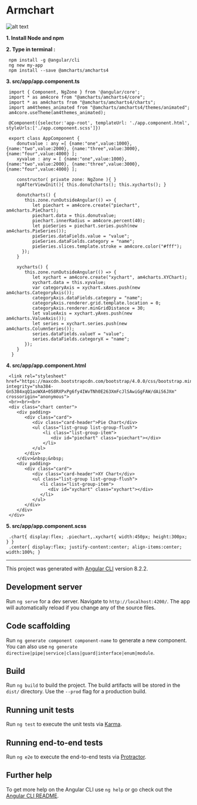 # Armchart

![alt text](https://user-images.githubusercontent.com/57636419/69479704-57602700-0e3b-11ea-9102-5a702644379b.JPG)

<b>1. Install Node and npm</b>

<b>2. Type in terminal : </b>
  
     npm install -g @angular/cli
     ng new my-app
     npm install --save @amcharts/amcharts4
     
<b>3. src/app/app.component.ts</b>
  
     import { Component, NgZone } from '@angular/core';
     import * as am4core from "@amcharts/amcharts4/core";
     import * as am4charts from "@amcharts/amcharts4/charts";
     import am4themes_animated from "@amcharts/amcharts4/themes/animated";
     am4core.useTheme(am4themes_animated);

     @Component({selector:'app-root', templateUrl: './app.component.html', styleUrls:['./app.component.scss']})

     export class AppComponent {
        donutvalue : any =[ {name:"one",value:1000}, {name:"two",value:2000}, {name:"three",value:3000}, {name:"four",value:4000} ];
        xyvalue : any = [ {name:"one",value:1000}, {name:"two",value:2000}, {name:"three",value:3000}, {name:"four",value:4000} ];

        constructor( private zone: NgZone ){ }
        ngAfterViewInit(){ this.donutcharts(); this.xycharts(); }

        donutcharts() {
           this.zone.runOutsideAngular(() => {
              let piechart = am4core.create("piechart", am4charts.PieChart);
              piechart.data = this.donutvalue; 
              piechart.innerRadius = am4core.percent(40);
              let pieSeries = piechart.series.push(new am4charts.PieSeries());
              pieSeries.dataFields.value = "value";
              pieSeries.dataFields.category = "name";
              pieSeries.slices.template.stroke = am4core.color("#fff");
          });
        }

        xycharts() {
           this.zone.runOutsideAngular(() => {
              let xychart = am4core.create("xychart", am4charts.XYChart);
              xychart.data = this.xyvalue;           
              var categoryAxis = xychart.xAxes.push(new am4charts.CategoryAxis());
              categoryAxis.dataFields.category = "name";
              categoryAxis.renderer.grid.template.location = 0;
              categoryAxis.renderer.minGridDistance = 30;    
              let valueAxis = xychart.yAxes.push(new am4charts.ValueAxis());
              let series = xychart.series.push(new am4charts.ColumnSeries());
              series.dataFields.valueY = "value";
              series.dataFields.categoryX = "name";
           });
        }
      }
     
<b>4. src/app/app.component.html</b>

     <link rel="stylesheet" href="https://maxcdn.bootstrapcdn.com/bootstrap/4.0.0/css/bootstrap.min.css" integrity="sha384-Gn5384xqQ1aoWXA+058RXPxPg6fy4IWvTNh0E263XmFcJlSAwiGgFAW/dAiS6JXm" crossorigin="anonymous">
     <br><br><br>
     <div class="chart center">
        <div padding>
           <div class="card">
              <div class="card-header">Pie Chart</div>
              <ul class="list-group list-group-flush">
                  <li class="list-group-item">
                     <div id="piechart" class="piechart"></div>
                  </li>
              </ul>
           </div>
        </div>&nbsp;&nbsp;
        <div padding>
           <div class="card">
              <div class="card-header">XY Chart</div>
              <ul class="list-group list-group-flush">
                 <li class="list-group-item">
                    <div id="xychart" class="xychart"></div>
                 </li>
              </ul>
           </div>
        </div>   
     </div>
     
<b>5. src/app/app.component.scss</b>

     .chart{ display:flex; .piechart,.xychart{ width:450px; height:300px; } } 
     .center{ display:flex; justify-content:center; align-items:center; width:100%; }    
          

---------------------------------------------------------------------------------------------------------

This project was generated with [Angular CLI](https://github.com/angular/angular-cli) version 8.2.2.

## Development server

Run `ng serve` for a dev server. Navigate to `http://localhost:4200/`. The app will automatically reload if you change any of the source files.

## Code scaffolding

Run `ng generate component component-name` to generate a new component. You can also use `ng generate directive|pipe|service|class|guard|interface|enum|module`.

## Build

Run `ng build` to build the project. The build artifacts will be stored in the `dist/` directory. Use the `--prod` flag for a production build.

## Running unit tests

Run `ng test` to execute the unit tests via [Karma](https://karma-runner.github.io).

## Running end-to-end tests

Run `ng e2e` to execute the end-to-end tests via [Protractor](http://www.protractortest.org/).

## Further help

To get more help on the Angular CLI use `ng help` or go check out the [Angular CLI README](https://github.com/angular/angular-cli/blob/master/README.md).
